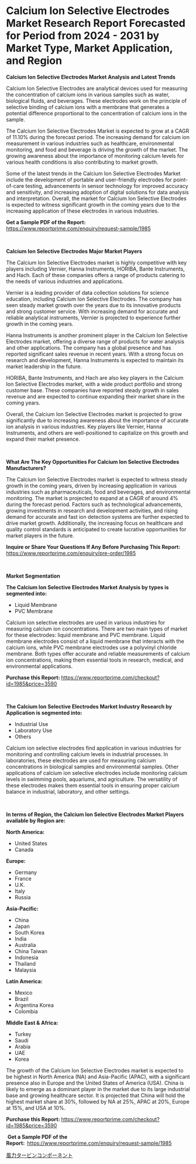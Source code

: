 <p><h1>Calcium Ion Selective Electrodes Market Research Report Forecasted for Period from 2024 -  2031 by Market Type, Market Application, and Region</h1></p><p><strong>Calcium Ion Selective Electrodes Market Analysis and Latest Trends</strong></p>
<p><p>Calcium Ion Selective Electrodes are analytical devices used for measuring the concentration of calcium ions in various samples such as water, biological fluids, and beverages. These electrodes work on the principle of selective binding of calcium ions with a membrane that generates a potential difference proportional to the concentration of calcium ions in the sample.</p><p>The Calcium Ion Selective Electrodes Market is expected to grow at a CAGR of 11.10% during the forecast period. The increasing demand for calcium ion measurement in various industries such as healthcare, environmental monitoring, and food and beverage is driving the growth of the market. The growing awareness about the importance of monitoring calcium levels for various health conditions is also contributing to market growth.</p><p>Some of the latest trends in the Calcium Ion Selective Electrodes Market include the development of portable and user-friendly electrodes for point-of-care testing, advancements in sensor technology for improved accuracy and sensitivity, and increasing adoption of digital solutions for data analysis and interpretation. Overall, the market for Calcium Ion Selective Electrodes is expected to witness significant growth in the coming years due to the increasing application of these electrodes in various industries.</p></p>
<p><strong>Get a Sample PDF of the Report:&nbsp;</strong> <a href="https://www.reportprime.com/enquiry/request-sample/1985">https://www.reportprime.com/enquiry/request-sample/1985</a></p>
<p>&nbsp;</p>
<p><strong>Calcium Ion Selective Electrodes Major Market Players</strong></p>
<p><p>The Calcium Ion Selective Electrodes market is highly competitive with key players including Vernier, Hanna Instruments, HORIBA, Bante Instruments, and Hach. Each of these companies offers a range of products catering to the needs of various industries and applications.</p><p>Vernier is a leading provider of data collection solutions for science education, including Calcium Ion Selective Electrodes. The company has seen steady market growth over the years due to its innovative products and strong customer service. With increasing demand for accurate and reliable analytical instruments, Vernier is projected to experience further growth in the coming years.</p><p>Hanna Instruments is another prominent player in the Calcium Ion Selective Electrodes market, offering a diverse range of products for water analysis and other applications. The company has a global presence and has reported significant sales revenue in recent years. With a strong focus on research and development, Hanna Instruments is expected to maintain its market leadership in the future.</p><p>HORIBA, Bante Instruments, and Hach are also key players in the Calcium Ion Selective Electrodes market, with a wide product portfolio and strong customer base. These companies have reported steady growth in sales revenue and are expected to continue expanding their market share in the coming years.</p><p>Overall, the Calcium Ion Selective Electrodes market is projected to grow significantly due to increasing awareness about the importance of accurate ion analysis in various industries. Key players like Vernier, Hanna Instruments, and others are well-positioned to capitalize on this growth and expand their market presence.</p></p>
<p>&nbsp;</p>
<p><strong>What Are The Key Opportunities For Calcium Ion Selective Electrodes Manufacturers?</strong></p>
<p><p>The Calcium Ion Selective Electrodes market is expected to witness steady growth in the coming years, driven by increasing application in various industries such as pharmaceuticals, food and beverages, and environmental monitoring. The market is projected to expand at a CAGR of around 4% during the forecast period. Factors such as technological advancements, growing investments in research and development activities, and rising demand for accurate and fast ion detection systems are further expected to drive market growth. Additionally, the increasing focus on healthcare and quality control standards is anticipated to create lucrative opportunities for market players in the future.</p></p>
<p><strong>Inquire or Share Your Questions If Any Before Purchasing This Report:</strong> <a href="https://www.reportprime.com/enquiry/pre-order/1985">https://www.reportprime.com/enquiry/pre-order/1985</a></p>
<p>&nbsp;</p>
<p><strong>Market Segmentation</strong></p>
<p><strong>The Calcium Ion Selective Electrodes Market Analysis by types is segmented into:</strong></p>
<p><ul><li>Liquid Membrane</li><li>PVC Membrane</li></ul></p>
<p><p>Calcium ion selective electrodes are used in various industries for measuring calcium ion concentrations. There are two main types of market for these electrodes: liquid membrane and PVC membrane. Liquid membrane electrodes consist of a liquid membrane that interacts with the calcium ions, while PVC membrane electrodes use a polyvinyl chloride membrane. Both types offer accurate and reliable measurements of calcium ion concentrations, making them essential tools in research, medical, and environmental applications.</p></p>
<p><strong>Purchase this Report:&nbsp;</strong><a href="https://www.reportprime.com/checkout?id=1985&price=3590">https://www.reportprime.com/checkout?id=1985&price=3590</a></p>
<p>&nbsp;</p>
<p><strong>The Calcium Ion Selective Electrodes Market Industry Research by Application is segmented into:</strong></p>
<p><ul><li>Industrial Use</li><li>Laboratory Use</li><li>Others</li></ul></p>
<p><p>Calcium ion selective electrodes find application in various industries for monitoring and controlling calcium levels in industrial processes. In laboratories, these electrodes are used for measuring calcium concentrations in biological samples and environmental samples. Other applications of calcium ion selective electrodes include monitoring calcium levels in swimming pools, aquariums, and agriculture. The versatility of these electrodes makes them essential tools in ensuring proper calcium balance in industrial, laboratory, and other settings.</p></p>
<p>&nbsp;</p>
<p><strong>In terms of Region, the Calcium Ion Selective Electrodes Market Players available by Region are:</strong></p>
<p>
    <p> <strong> North America: </strong>
        <ul>
            <li>United States</li>
            <li>Canada</li>
        </ul>
        </p> 
    <p> <strong> Europe: </strong>
        <ul>
            <li>Germany</li>
            <li>France</li>
            <li>U.K.</li>
            <li>Italy</li>
            <li>Russia</li>
        </ul>
        </p> 
    <p> <strong> Asia-Pacific: </strong>
        <ul>
            <li>China</li>
            <li>Japan</li>
            <li>South Korea</li>
            <li>India</li>
            <li>Australia</li>
            <li>China Taiwan</li>
            <li>Indonesia</li>
            <li>Thailand</li>
            <li>Malaysia</li>
        </ul>
        </p> 
    <p> <strong> Latin America: </strong>
        <ul>
            <li>Mexico</li>
            <li>Brazil</li>
            <li>Argentina Korea</li>
            <li>Colombia</li>
        </ul>
        </p> 
    <p> <strong> Middle East & Africa: </strong>
        <ul>
            <li>Turkey</li>
            <li>Saudi</li>
            <li>Arabia</li>
            <li>UAE</li>
            <li>Korea</li>
        </ul>
    </p>
    </p>
<p><p>The growth of the Calcium Ion Selective Electrodes market is expected to be highest in North America (NA) and Asia-Pacific (APAC), with a significant presence also in Europe and the United States of America (USA). China is likely to emerge as a dominant player in the market due to its large industrial base and growing healthcare sector. It is projected that China will hold the highest market share at 30%, followed by NA at 25%, APAC at 20%, Europe at 15%, and USA at 10%.</p></p>
<p><strong>Purchase this Report: </strong><a href="https://www.reportprime.com/checkout?id=1985&price=3590">https://www.reportprime.com/checkout?id=1985&price=3590</a></p>
<p>&nbsp;<strong>Get a Sample PDF of the Report:&nbsp;&nbsp;</strong><a href="https://www.reportprime.com/enquiry/request-sample/1985">https://www.reportprime.com/enquiry/request-sample/1985</a></p>
<p><strong></strong></p>
<p><p><a href="https://github.com/zoetazuur/Market-Research-Report-List-1/blob/main/534457010849.md">風力タービンコンポーネント</a></p></p>